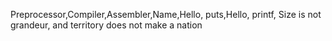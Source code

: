 Preprocessor,Compiler,Assembler,Name,Hello, puts,Hello, printf, Size is not grandeur, and territory does not make a nation
